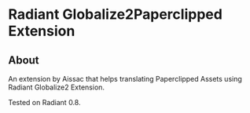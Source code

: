 Radiant Globalize2Paperclipped Extension
===

About
---

An extension by Aissac that helps translating Paperclipped Assets using Radiant Globalize2 Extension.

Tested on Radiant 0.8.